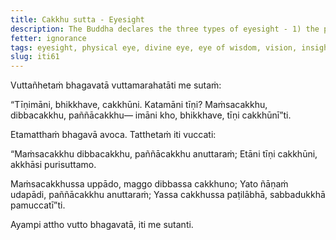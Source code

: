 ```yaml
---
title: Cakkhu sutta - Eyesight
description: The Buddha declares the three types of eyesight - 1) the physical eye, 2) the divine eye, and 3) the eye of wisdom. The eye of wisdom is unsurpassed.
fetter: ignorance
tags: eyesight, physical eye, divine eye, eye of wisdom, vision, insight, iti, iti50-99
slug: iti61
---
```


Vuttañhetaṁ bhagavatā vuttamarahatāti me sutaṁ:

“Tīṇimāni, bhikkhave, cakkhūni. Katamāni tīṇi? Maṁsacakkhu, dibbacakkhu, paññācakkhu— imāni kho, bhikkhave, tīṇi cakkhūnī”ti.

Etamatthaṁ bhagavā avoca. Tatthetaṁ iti vuccati:

“Maṁsacakkhu dibbacakkhu,
paññācakkhu anuttaraṁ;
Etāni tīṇi cakkhūni,
akkhāsi purisuttamo.

Maṁsacakkhussa uppādo,
maggo dibbassa cakkhuno;
Yato ñāṇaṁ udapādi,
paññācakkhu anuttaraṁ;
Yassa cakkhussa paṭilābhā,
sabbadukkhā pamuccatī”ti.

Ayampi attho vutto bhagavatā, iti me sutanti.

